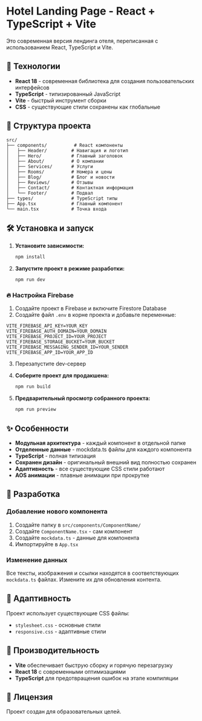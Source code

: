 # Hotel Landing Page - React + TypeScript + Vite

Это современная версия лендинга отеля, переписанная с использованием React, TypeScript и Vite.

## 🚀 Технологии

- **React 18** - современная библиотека для создания пользовательских интерфейсов
- **TypeScript** - типизированный JavaScript
- **Vite** - быстрый инструмент сборки
- **CSS** - существующие стили сохранены как глобальные

## 📁 Структура проекта

```
src/
├── components/          # React компоненты
│   ├── Header/         # Навигация и логотип
│   ├── Hero/           # Главный заголовок
│   ├── About/          # О компании
│   ├── Services/       # Услуги
│   ├── Rooms/          # Номера и цены
│   ├── Blog/           # Блог и новости
│   ├── Reviews/        # Отзывы
│   ├── Contact/        # Контактная информация
│   └── Footer/         # Подвал
├── types/              # TypeScript типы
├── App.tsx             # Главный компонент
└── main.tsx            # Точка входа
```

## 🛠️ Установка и запуск

1. **Установите зависимости:**
   ```bash
   npm install
   ```

2. **Запустите проект в режиме разработки:**
   ```bash
   npm run dev
   ```

### 🔥 Настройка Firebase

1. Создайте проект в Firebase и включите Firestore Database
2. Создайте файл `.env` в корне проекта и добавьте переменные:

```
VITE_FIREBASE_API_KEY=YOUR_KEY
VITE_FIREBASE_AUTH_DOMAIN=YOUR_DOMAIN
VITE_FIREBASE_PROJECT_ID=YOUR_PROJECT
VITE_FIREBASE_STORAGE_BUCKET=YOUR_BUCKET
VITE_FIREBASE_MESSAGING_SENDER_ID=YOUR_SENDER
VITE_FIREBASE_APP_ID=YOUR_APP_ID
```

3. Перезапустите dev-сервер

3. **Соберите проект для продакшена:**
   ```bash
   npm run build
   ```

4. **Предварительный просмотр собранного проекта:**
   ```bash
   npm run preview
   ```

## ✨ Особенности

- **Модульная архитектура** - каждый компонент в отдельной папке
- **Отделенные данные** - mockdata.ts файлы для каждого компонента
- **TypeScript** - полная типизация
- **Сохранен дизайн** - оригинальный внешний вид полностью сохранен
- **Адаптивность** - все существующие CSS стили работают
- **AOS анимации** - плавные анимации при прокрутке

## 🔧 Разработка

### Добавление нового компонента

1. Создайте папку в `src/components/ComponentName/`
2. Создайте `ComponentName.tsx` - сам компонент
3. Создайте `mockdata.ts` - данные для компонента
4. Импортируйте в `App.tsx`

### Изменение данных

Все тексты, изображения и ссылки находятся в соответствующих `mockdata.ts` файлах. Измените их для обновления контента.

## 📱 Адаптивность

Проект использует существующие CSS файлы:
- `stylesheet.css` - основные стили
- `responsive.css` - адаптивные стили

## 🚀 Производительность

- **Vite** обеспечивает быструю сборку и горячую перезагрузку
- **React 18** с современными оптимизациями
- **TypeScript** для предотвращения ошибок на этапе компиляции

## 📄 Лицензия

Проект создан для образовательных целей.
